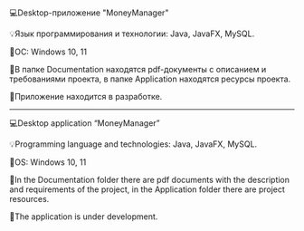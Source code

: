 💻Desktop-приложение "MoneyManager"

💡Язык программирования и технологии: Java, JavaFX, MySQL. 

📄ОС: Windows 10, 11

📂В папке Documentation находятся pdf-документы c описанием и требованиями проекта, 
   в папке Application находятся ресурсы проекта.
   
🧱Приложение находится в разработке.

------------------------------------------------------------------------------------------------------------

💻Desktop application “MoneyManager” 

💡Programming language and technologies: Java, JavaFX, MySQL. 

📄OS: Windows 10, 11 

📂In the Documentation folder there are pdf documents with the description and requirements of the project, 
   in the Application folder there are project resources. 
   
🧱The application is under development.
